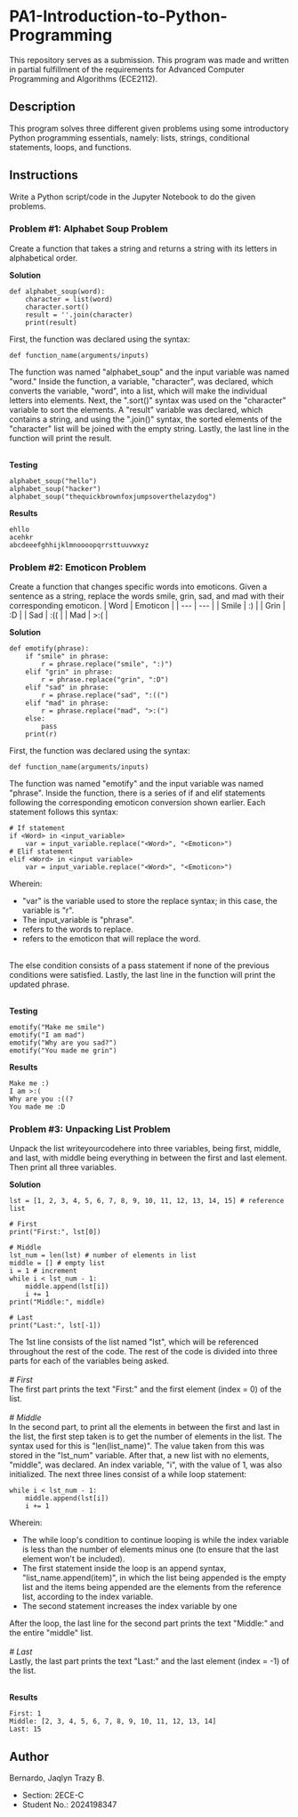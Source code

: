 # PA1-Introduction-to-Python-Programming
This repository serves as a submission. This program was made and written in partial fulfillment of the requirements for Advanced Computer Programming and Algorithms (ECE2112).

## Description
This program solves three different given problems using some introductory Python programming essentials, namely: lists, strings, conditional statements, loops, and functions.

## Instructions
Write a Python script/code in the Jupyter Notebook to do the given problems.

### Problem #1: Alphabet Soup Problem
Create a function that takes a string and returns a string with its letters in alphabetical order.

**Solution**
```
def alphabet_soup(word):
    character = list(word)
    character.sort()
    result = ''.join(character)
    print(result)
```

First, the function was declared using the syntax:
```
def function_name(arguments/inputs)
```

The function was named "alphabet_soup" and the input variable was named "word." Inside the function, a variable, "character", was declared, which converts the variable, "word", into a list, which will make the individual letters into elements. Next, the ".sort()" syntax was used on the "character" variable to sort the elements. A "result" variable was declared, which contains a string, and using the ".join()" syntax, the sorted elements of the "character" list will be joined with the empty string. Lastly, the last line in the function will print the result.

<br> **Testing**
```
alphabet_soup("hello")
alphabet_soup("hacker")
alphabet_soup("thequickbrownfoxjumpsoverthelazydog")
```
**Results**
```
ehllo
acehkr
abcdeeefghhijklmnoooopqrrsttuuvwxyz
```

### Problem #2: Emoticon Problem
Create a function that changes specific words into emoticons. Given a sentence
as a string, replace the words smile, grin, sad, and mad with their corresponding emoticon.
| Word | Emoticon |
| --- | --- |
| Smile | :) |
| Grin | :D |
| Sad | :(( |
| Mad | >:( |

**Solution**
```
def emotify(phrase):
    if "smile" in phrase:
        r = phrase.replace("smile", ":)")
    elif "grin" in phrase:
        r = phrase.replace("grin", ":D")
    elif "sad" in phrase:
        r = phrase.replace("sad", ":((")
    elif "mad" in phrase:
        r = phrase.replace("mad", ">:(")
    else: 
        pass
    print(r)
```

First, the function was declared using the syntax:
```
def function_name(arguments/inputs)
```
The function was named "emotify" and the input variable was named "phrase". Inside the function, there is a series of if and elif statements following the corresponding emoticon conversion shown earlier. Each statement follows this syntax:
```
# If statement
if <Word> in <input_variable>
    var = input_variable.replace("<Word>", "<Emoticon>")
# Elif statement
elif <Word> in <input variable>
    var = input_variable.replace("<Word>", "<Emoticon>")
```
Wherein:
* "var" is the variable used to store the replace syntax; in this case, the variable is "r".
* The input_variable is "phrase".
* <Word> refers to the words to replace.
* <Emoticon> refers to the emoticon that will replace the word.

<br>
The else condition consists of a pass statement if none of the previous conditions were satisfied. Lastly, the last line in the function will print the updated phrase.




<br> **Testing**
```
emotify("Make me smile")
emotify("I am mad")
emotify("Why are you sad?")
emotify("You made me grin")
```
**Results**
```
Make me :)
I am >:(
Why are you :((?
You made me :D
```



### Problem #3: Unpacking List Problem
Unpack the list writeyourcodehere into three variables, being first, middle, and last, with middle being everything in between the first and last element. Then print all three variables.

**Solution**
```
lst = [1, 2, 3, 4, 5, 6, 7, 8, 9, 10, 11, 12, 13, 14, 15] # reference list

# First
print("First:", lst[0])

# Middle
lst_num = len(lst) # number of elements in list
middle = [] # empty list
i = 1 # increment
while i < lst_num - 1:
    middle.append(lst[i])
    i += 1
print("Middle:", middle)

# Last
print("Last:", lst[-1])
```

The 1st line consists of the list named "lst", which will be referenced throughout the rest of the code. The rest of the code is divided into three parts for each of the variables being asked. 
<br>
<br>
*# First*
<br>
The first part prints the text "First:" and the first element (index = 0) of the list. 
<br>
<br>
*# Middle*
<br>
In the second part, to print all the elements in between the first and last in the list, the first step taken is to get the number of elements in the list. The syntax used for this is "len(list_name)". The value taken from this was stored in the "lst_num" variable. After that, a new list with no elements, "middle", was declared. An index variable, "i", with the value of 1, was also initialized. The next three lines consist of a while loop statement:

```
while i < lst_num - 1:
    middle.append(lst[i])
    i += 1
```
Wherein:
* The while loop's condition to continue looping is while the index variable is less than the number of elements minus one (to ensure that the last element won't be included).
* The first statement inside the loop is an append syntax, "list_name.append(item)", in which the list being appended is the empty list and the items being appended are the elements from the reference list, according to the index variable.
* The second statement increases the index variable by one

After the loop, the last line for the second part prints the text "Middle:" and the entire "middle" list. 
<br>
<br>
*# Last*
<br>
Lastly, the last part prints the text "Last:" and the last element (index = -1) of the list. 
<br>
<br>

**Results**
```
First: 1
Middle: [2, 3, 4, 5, 6, 7, 8, 9, 10, 11, 12, 13, 14]
Last: 15
```

## Author
Bernardo, Jaqlyn Trazy B.
* Section: 2ECE-C
* Student No.: 2024198347
